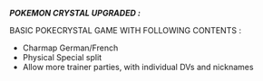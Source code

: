 ***POKEMON CRYSTAL UPGRADED :***

BASIC POKECRYSTAL GAME WITH FOLLOWING CONTENTS :
- Charmap German/French
- Physical Special split
- Allow more trainer parties, with individual DVs and nicknames
